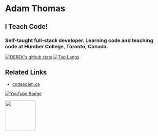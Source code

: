 # Adam Thomas

## I Teach Code!

### Self-taught full-stack developer. Learning code and teaching code at Humber College, Toronto, Canada.

[![DEREK's github stats](https://github-readme-stats.vercel.app/api?username=codeadamca&show_icons=true)](https://github.com/codeadamca)
[![Top Langs](https://github-readme-stats.vercel.app/api/top-langs/?username=codeadamca&layout=compact)](https://github.com/codeadamca/github-readme-stats)

## Related Links

* [codeadam.ca](https://codeadam.ca)

[![YouTube Badge](https://img.shields.io/badge/-@Adam%20Thomas-EB0633?style=flat-square&labelColor=EB0633&logo=youtube&logoColor=white&link=https://www.youtube.com/channel/UCvn-c8MnpjythwWKDi5qMvA)](https://www.youtube.com/channel/UCvn-c8MnpjythwWKDi5qMvA)



<a href="https://codeadam.ca">
<img src="https://codeadam.ca/images/code-block.png" width="100">
</a>
